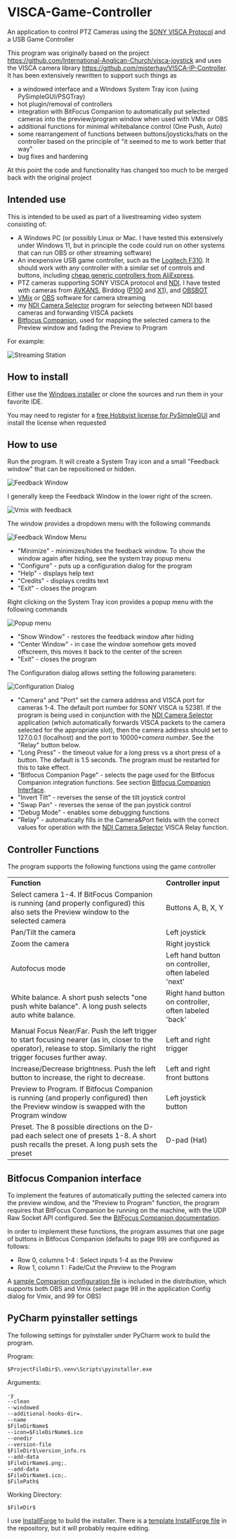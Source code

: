 # VISCA-Game-Controller

An application to control PTZ Cameras using the [SONY VISCA Protocol](https://www.sony.net/Products/CameraSystem/CA/BRC_X1000_BRC_H800/Technical_Document/C456100121.pdf) and a USB Game Controller

This program was originally based on the project https://github.com/International-Anglican-Church/visca-joystick and uses the VISCA camera library https://github.com/misterhay/VISCA-IP-Controller. It has been extensively rewritten to support such things as
- a windowed interface and a Windows System Tray icon (using PySimpleGUI/PSGTray)
- hot plugin/removal of controllers
- integration with BitFocus Companion to automatically put selected cameras into the preview/program window when used with VMix or OBS
- additional functions for minimal whitebalance control (One Push, Auto)
- some rearrangement of functions between buttons/joysticks/hats on the controller based on the principle of "it seemed to me to work better that way"
- bug fixes and hardening

At this point the code and functionality has changed too much to be merged back with the original project


## Intended use

This is intended to be used as part of a livestreaming video system consisting of:
- A Windows PC (or possibly Linux or Mac. I have tested this extensively under Windows 11, but in principle the code could run on other systems that can run OBS or other streaming software)
- An inexpensive USB game controller, such as the [Logitech F310](https://www.amazon.com/Logitech-940-000110-Gamepad-F310/). It should work with any controller with a similar set of controls and buttons, including [cheap generic controllers from AliExpress](https://www.aliexpress.us/item/3256806491970358.html).
- PTZ cameras supporting SONY VISCA protocol and [NDI](https://ndi.video/). I have tested with cameras from [AVKANS](https://www.amazon.com/AVKANS-Tracking-Camera-Streaming-Worship/dp/B0CM91M5LN), Birddog ([P100](https://birddog.tv/p100-overview/) and [X1](https://birddog.tv/x1-overview/)), and [OBSBOT](https://www.obsbot.com/obsbot-tail-air-streaming-camera)
- [VMix](https://www.vmix.com/) or [OBS](https://obsproject.com/) software for camera streaming
- my [NDI Camera Selector](https://github.com/DanTappan/NDI-Camera-Selector) program for selecting between NDI based cameras and forwarding VISCA packets 
- [Bitfocus Companion](https://bitfocus.io/companion), used for mapping the selected camera to the Preview window and fading the Preview to Program 

For example:

![Streaming Station](screenshots/StreamStation.jpg)


## How to install

Either use the [Windows installer](https://dantappan.net/projects#VISCA-Game-Controller) or clone the sources and run them in your favorite IDE.

You may need to register for a [free Hobbyist license for PySimpleGUI](https://www.pysimplegui.com/pricing) and install the license when requested


## How to use

Run the program. It will create a System Tray icon and a small "Feedback window" that can be repositioned or hidden.

![Feedback Window](screenshots/VISCA-controller-window.png)

I generally keep the Feedback Window in the lower right of the screen.

![Vmix with feedback](screenshots/VMIXScreenshot.png)
 
The window provides a dropdown menu with the following commands

![Feedback Window Menu](screenshots/VISCA-controller-menu.png)

- "Minimize" - minimizes/hides the feedback window. To show the window again after hiding, see the system tray popup menu
- "Configure" - puts up a configuration dialog for the program
- "Help" - displays help text
- "Credits" - displays credits text
- "Exit" - closes the program

Right clicking on the System Tray icon provides a popup menu with the following commands

![Popup menu](screenshots/VISCA-controller-popup-menu.png)

- "Show Window" - restores the feedback window after hiding
- "Center Window" - in case the window somehow gets moved offscreem, this moves it back to the center of the screen
- "Exit" - closes the program

The Configuration dialog allows setting the following parameters:

![Configuration Dialog](screenshots/VISCA-controller-configure.png)

- "Camera" and "Port" set the camera address and VISCA port for cameras 1-4. The default port number for SONY VISCA is 52381. If the program is being used in conjunction with the [NDI Camera Selector](https://github.com/DanTappan/NDI-Camera-Selector) application (which automatically forwards VISCA packets to the camera selected for the appropriate slot), then the camera address should set to 127.0.0.1 (localhost) and the port to 10000+*camera number*. See the "Relay" button below.
- "Long Press" - the timeout value for a long press vs a short press of a button. The default is 1.5 seconds. The program must be restarted for this to take effect.
- "Bitfocus Companion Page" - selects the page used for the Bitfocus Companion integration functions. See section [Bitfocus Companion Interface](#bitfocus-companion-interface).
- "Invert Tilt" - reverses the sense of the tilt joystick control
- "Swap Pan" - reverses the sense of the pan joystick control
- "Debug Mode" - enables some debugging functions
- "Relay" - automatically fills in the Camera&Port fields with the correct values for operation with the [NDI Camera Selector](https://github.com/DanTappan/NDI-Camera-Selector) VISCA Relay function.

## Controller Functions

The program supports the following functions using the game controller

<Table>
<tr>
<td><b>Function</b></td>
<td><b>Controller input</b></td>
</tr>
<tr>
<td>
Select camera 1-4. If BitFocus Companion is running (and properly configured) this also sets the Preview window to the selected camera
</td>
<td>
Buttons A, B, X, Y
</td>
</tr>
<tr>
<td>
Pan/Tilt the camera
</td>
<td>
Left joystick
</td>
</tr>
<tr>
<td>
Zoom the camera
</td>
<td>
Right joystick
</td>
</tr>
<td>
Autofocus mode
</td>
<td>
Left hand button on controller, often labeled 'next'
</td>
</tr>
<tr>
<td>
White balance. A short push selects "one push white balance". A long push selects auto white balance.
</td>
<td>
Right hand button on controller, often labeled 'back'
</td>
</tr>
<tr>
<td>
Manual Focus Near/Far. Push the left trigger to start focusing nearer (as in, closer to the operator), release to stop. Similarly the right trigger focuses further away.
</td>
<td>
Left and right trigger
</td>
</tr>
<tr>
<td>
Increase/Decrease brightness. Push the left button to increase, the right to decrease.
</td>
<td>
Left and right front buttons
</td>
</tr>
<tr>
<td>
Preview to Program. If Bitfocus Companion is running (and properly configured) then the Preview window is swapped with the Program window
</td>
<td>
Left joystick button
</td>
</tr>
<tr>
<td>
Preset. The 8 possible directions on the D-pad each select one of presets 1-8. A short push recalls the preset. A long push sets the preset
</td>
<td>D-pad (Hat)</td>
</tr>
</table>


## Bitfocus Companion interface

To implement the features of automatically putting the selected camera into the preview window, and the "Preview to Program" function, the program requires that BitFocus Companion be running on the machine, with the UDP Raw Socket API configured. See the [BitFocus Companion documentation](https://user.bitfocus.io/docs/companion).

In order to implement these functions, the program assumes that one page of buttons in Bitfocus Companion (defaults to page 99) are configured as follows:
- Row 0, columns 1-4 : Select inputs 1-4 as the Preview
- Row 1, column 1 : Fade/Cut the Preview to the Program

A [sample Companion configuration file](VMIX-OBS.companionconfig) is included in the distribution, which supports both OBS and Vmix (select page 98 in the application Config dialog for Vmix, and 99 for OBS)


## PyCharm pyinstaller settings

The following settings for pyinstaller under PyCharm work to build the program. 

Program:
```
$ProjectFileDir$\.venv\Scripts\pyinstaller.exe
```

Arguments:
```
-y
--clean
--windowed
--additional-hooks-dir=.
--name
$FileDirName$
--icon=$FileDirName$.ico
--onedir
--version-file
$FileDir$\version_info.rs
--add-data
$FileDirName$.png;.
--add-data
$FileDirName$.ico;.
$FilePath$
```

Working Directory:
```
$FileDir$
```

I use [InstallForge](https://installforge.net/) to build the installer. There is a [template InstallForge file](Installer.ifp) in the repository, but it will probably require editing.


